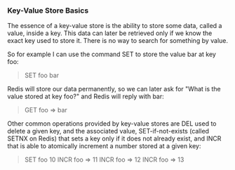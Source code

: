 ### Key-Value Store Basics

The essence of a key-value store is the ability to store some data, called a
value, inside a key. This data can later be retrieved only if we know the exact
key used to store it. There is no way to search for something by value.

So for example I can use the command SET to store the value bar at key foo:

> SET foo bar

Redis will store our data permanently, so we can later ask for "What is the
value stored at key foo?" and Redis will reply with bar:

> GET foo => bar

Other common operations provided by key-value stores are DEL used to delete a
given key, and the associated value, SET-if-not-exists (called SETNX on Redis)
that sets a key only if it does not already exist, and INCR that is able to
atomically increment a number stored at a given key:

> SET foo 10
> INCR foo => 11
> INCR foo => 12
> INCR foo => 13
